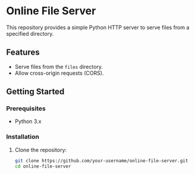 # Online File Server

This repository provides a simple Python HTTP server to serve files from a specified directory.

## Features
- Serve files from the `files` directory.
- Allow cross-origin requests (CORS).

## Getting Started

### Prerequisites

- Python 3.x

### Installation

1. Clone the repository:

   ```bash
   git clone https://github.com/your-username/online-file-server.git
   cd online-file-server
